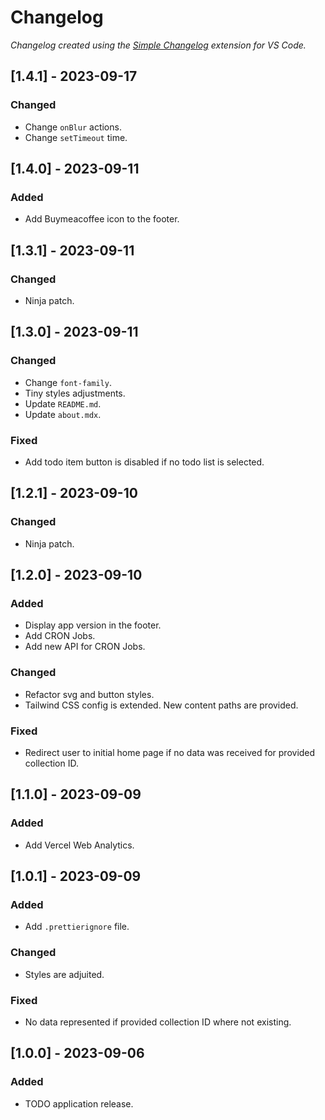 # Changelog

*Changelog created using the [Simple Changelog](https://marketplace.visualstudio.com/items?itemName=tobiaswaelde.vscode-simple-changelog) extension for VS Code.*

## [1.4.1] - 2023-09-17
### Changed
- Change `onBlur` actions.
- Change `setTimeout` time.


## [1.4.0] - 2023-09-11
### Added
- Add Buymeacoffee icon to the footer.


## [1.3.1] - 2023-09-11
### Changed
- Ninja patch.


## [1.3.0] - 2023-09-11
### Changed
- Change `font-family`.
- Tiny styles adjustments.
- Update `README.md`.
- Update `about.mdx`.

### Fixed
- Add todo item button is disabled if no todo list is selected.


## [1.2.1] - 2023-09-10
### Changed
- Ninja patch.


## [1.2.0] - 2023-09-10
### Added
- Display app version in the footer.
- Add CRON Jobs.
- Add new API for CRON Jobs.

### Changed
- Refactor svg and button styles.
- Tailwind CSS config is extended. New content paths are provided.

### Fixed
- Redirect user to initial home page if no data was received for provided collection ID.


## [1.1.0] - 2023-09-09
### Added
- Add Vercel Web Analytics.


## [1.0.1] - 2023-09-09
### Added
- Add `.prettierignore` file.

### Changed
- Styles are adjuited.

### Fixed
- No data represented if provided collection ID where not existing.


## [1.0.0] - 2023-09-06
### Added
- TODO application release.